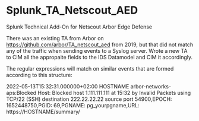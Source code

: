 # Splunk_TA_Netscout_AED
Splunk Technical Add-On for Netscout Arbor Edge Defense


There was an existing TA from Arbor on https://github.com/arbor/TA_netscout_aed from 2019, but that did not match any of the traffic when sending events to a Syslog server. Wrote a new TA to CIM all the appropaite fields to the IDS Datamodel and CIM it accordingly.

 The regular expressions will match on similar events that are formed according to this structure:
 
2022-05-13T15:32:31.000000+02:00 HOSTNAME arbor-networks-aps:Blocked Host: Blocked host 1.111.111.111 at 15:32 by Invalid Packets using TCP/22 (SSH) destination 222.22.22.22 source port 54900,EPOCH: 1652448750,PGID: 69,PGNAME: pg_yourpgname,URL: https://HOSTNAME/summary/
